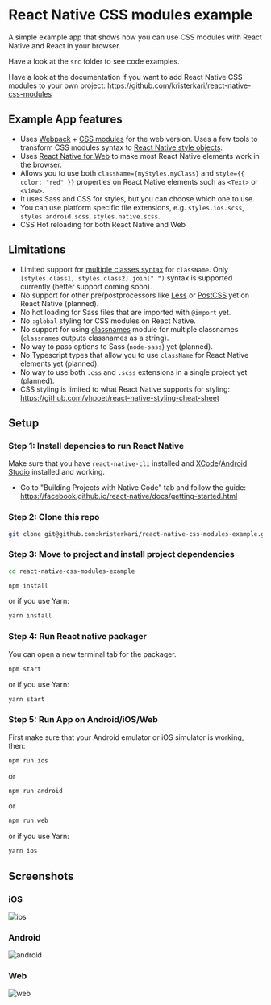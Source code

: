 # React Native CSS modules example

A simple example app that shows how you can use CSS modules with React Native and React in your browser.

Have a look at the `src` folder to see code examples.

Have a look at the documentation if you want to add React Native CSS modules to your own project:
https://github.com/kristerkari/react-native-css-modules

## Example App features

* Uses [Webpack](https://webpack.js.org/) + [CSS modules](https://github.com/css-modules/css-modules) for the web version. Uses a few tools to transform CSS modules syntax to [React Native style objects](https://facebook.github.io/react-native/docs/style.html).
* Uses [React Native for Web](https://github.com/necolas/react-native-web) to make most React Native elements work in the browser.
* Allows you to use both `className={myStyles.myClass}` and `style={{ color: "red" }}` properties on React Native elements such as `<Text>` or `<View>`.
* It uses Sass and CSS for styles, but you can choose which one to use.
* You can use platform specific file extensions, e.g. `styles.ios.scss`, `styles.android.scss`, `styles.native.scss`.
* CSS Hot reloading for both React Native and Web

## Limitations

* Limited support for [multiple classes syntax](https://github.com/css-modules/css-modules/issues/31) for `className`. Only `[styles.class1, styles.class2].join(" ")` syntax is supported currently (better support coming soon).
* No support for other pre/postprocessors like [Less](http://lesscss.org/) or [PostCSS](http://postcss.org/) yet on React Native (planned).
* No hot loading for Sass files that are imported with `@import` yet.
* No `:global` styling for CSS modules on React Native.
* No support for using [classnames](https://github.com/JedWatson/classnames) module for multiple classnames (`classnames` outputs classnames as a string).
* No way to pass options to Sass (`node-sass`) yet (planned).
* No Typescript types that allow you to use `className` for React Native elements yet (planned).
* No way to use both `.css` and `.scss` extensions in a single project yet (planned).
* CSS styling is limited to what React Native supports for styling: https://github.com/vhpoet/react-native-styling-cheat-sheet

## Setup

### Step 1: Install depencies to run React Native

Make sure that you have `react-native-cli` installed and [XCode](https://developer.apple.com/xcode/)/[Android Studio](https://developer.android.com/studio/index.html) installed and working.

* Go to "Building Projects with Native Code" tab and follow the guide: https://facebook.github.io/react-native/docs/getting-started.html

### Step 2: Clone this repo

```sh
git clone git@github.com:kristerkari/react-native-css-modules-example.git
```

### Step 3: Move to project and install project dependencies

```sh
cd react-native-css-modules-example
```

```sh
npm install
```

or if you use Yarn:

```sh
yarn install
```

### Step 4: Run React native packager

You can open a new terminal tab for the packager.

```sh
npm start
```

or if you use Yarn:

```sh
yarn start
```

### Step 5: Run App on Android/iOS/Web

First make sure that your Android emulator or iOS simulator is working, then:

```sh
npm run ios
```

or

```sh
npm run android
```

or

```sh
npm run web
```

or if you use Yarn:

```sh
yarn ios
```

## Screenshots

### iOS

![ios](screenshots/ios.png "iOS")

### Android

![android](screenshots/android.png "Android")

### Web

![web](screenshots/web.png "Web")
